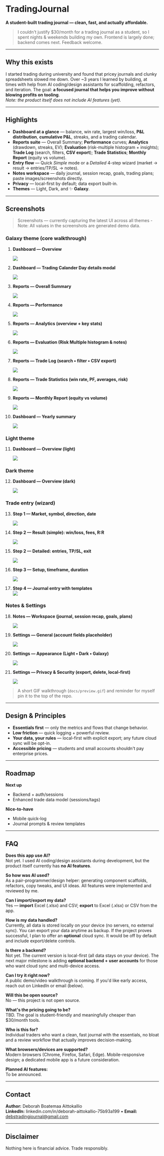# TradingJournal
**A student-built trading journal — clean, fast, and actually affordable.**

> I couldn't justify $30/month for a trading journal as a student, so I spent nights & weekends building my own. Frontend is largely done; backend comes next. Feedback welcome.

---

## Why this exists
I started trading during university and found that pricey journals and clunky spreadsheets slowed me down. Over ~3 years I learned by building, at times with help from AI coding/design assistants for scaffolding, refactors, and iteration. The goal: **a focused journal that helps you improve without blowing profits on tooling**.  
*Note: the product itself does not include AI features (yet).*

---

## Highlights
- **Dashboard at a glance** — balance, win rate, largest win/loss, **P&L distribution**, **cumulative P&L**, streaks, and a trading calendar.
- **Reports suite** — Overall Summary; **Performance** curves; **Analytics** (drawdown, streaks, EV); **Evaluation** (risk-multiple histogram + insights); **Trade Log** (search, filters, **CSV export**); **Trade Statistics**; **Monthly Report** (equity vs volume).
- **Entry flow** — Quick *Simple* mode or a *Detailed* 4-step wizard (market → result → entries/TP/SL → notes).
- **Notes workspace** — daily journal, session recap, goals, trading plans; paste images/screenshots directly.
- **Privacy** — local-first by default; data export built-in.
- **Themes** — Light, Dark, and ✨ **Galaxy**.

---

## Screenshots
> Screenshots — currently capturing the latest UI across all themes - Note: All values in the screenshots are generated demo data.

### Galaxy theme (core walkthrough)
1. **Dashboard — Overview**  
  
   ![](Screenshots/1.png)
   
3. **Dashboard — Trading Calander Day details modal** 
  
    ![](Screenshots/3.png)
     
5. **Reports — Overall Summary**  
   
    ![](Screenshots/4.png)
      
7. **Reports — Performance**  
   
      ![](Screenshots/5.png)
   
9. **Reports — Analytics (overview + key stats)**  
   
   
    ![](Screenshots/6.png)
11. **Reports — Evaluation (Risk Multiple histogram & notes)**  
   
   
    ![](Screenshots/7.png)
13. **Reports — Trade Log (search • filter • CSV export)**  
   
     ![](Screenshots/8.png)
       
15. **Reports — Trade Statistics (win rate, PF, averages, risk)**  
   
  
    ![](Screenshots/9.png)
17. **Reports — Monthly Report (equity vs volume)**  
    
    
     ![](Screenshots/10.png)
19. **Dashboard — Yearly summary**  
    
    ![](Screenshots/2.png)
   

### Light theme
11. **Dashboard — Overview (light)**  
    
      ![](Screenshots/20Light.png)


### Dark theme
12. **Dashboard — Overview (dark)**  
    
      ![](Screenshots/21Dark.png)

### Trade entry (wizard)
13. **Step 1 — Market, symbol, direction, date**  
   
      ![](Screenshots/15.png)

15. **Step 2 — Result (simple): win/loss, fees, R:R**  
    
    ![](Screenshots/17.png)
    
17. **Step 2 — Detailed: entries, TP/SL, exit**
    
      ![](Screenshots/16.png)
        
19. **Step 3 — Setup, timeframe, duration**  
    
     ![](Screenshots/18.png)
   
21. **Step 4 — Journal entry with templates**  
    ![](Screenshots/19.png)

### Notes & Settings
18. **Notes — Workspace (journal, session recap, goals, plans)**
    
     ![](Screenshots/11.png)
    
20. **Settings — General (account fields placeholder)**  
    
     ![](Screenshots/12.png)
 
22. **Settings — Appearance (Light • Dark • Galaxy)**  
    
     ![](Screenshots/13.png)
      
24. **Settings — Privacy & Security (export, delete, local-first)**  
   
   
    ![](Screenshots/14.png)
   

>  A short GIF walkthrough (`docs/preview.gif`) and reminder for myself pin it to the top of the repo.

---

## Design & Principles
- **Essentials first** — only the metrics and flows that change behavior.
- **Low friction** — quick logging + powerful review.
- **Your data, your rules** — local-first with explicit export; any future cloud sync will be opt-in.
- **Accessible pricing** — students and small accounts shouldn't pay enterprise prices.

---

## Roadmap
**Next up**
- Backend + auth/sessions  
- Enhanced trade data model (sessions/tags) 

**Nice-to-have**
- Mobile quick-log  
- Journal prompts & review templates  
---

## FAQ

**Does this app use AI?**  
Not yet. I used AI coding/design assistants during development, but the product itself currently has **no AI features**.

**So how was AI used?**  
As a pair-programmer/design helper: generating component scaffolds, refactors, copy tweaks, and UI ideas. All features were implemented and reviewed by me.

**Can I import/export my data?**  
Yes — **import** Excel (.xlsx) and CSV; **export** to Excel (.xlsx) or CSV from the app.

**How is my data handled?**  
Currently, all data is stored locally on your device (no servers, no external sync). You can export your data anytime as backup. If the project proves successful, I plan to offer an **optional** cloud sync. It would be off by default and include export/delete controls.

**Is there a backend?**  
Not yet. The current version is local-first (all data stays on your device). The next major milestone is adding **optional backend + user accounts** for those who want cloud sync and multi-device access.

**Can I try it right now?**  
A public demo/video walkthrough is coming. If you'd like early access, reach out on LinkedIn or email (below).

**Will this be open source?**  
No — this project is not open source.

**What's the pricing going to be?**  
TBD. The goal is student-friendly and meaningfully cheaper than $30/month tools.

**Who is this for?**  
Individual traders who want a clean, fast journal with the essentials, no bloat and a review workflow that actually improves decision-making.

**What browsers/devices are supported?**  
Modern browsers (Chrome, Firefox, Safari, Edge). Mobile-responsive design; a dedicated mobile app is a future consideration.

**Planned AI features:**  
To be announced.

---

## Contact
**Author:** Deborah Boatemaa Aittokallio  
**LinkedIn:** linkedin.com/in/deborah-aittokallio-75b93a199 • **Email:** debstradingjournal@gmail.com

---

## Disclaimer
Nothing here is financial advice. Trade responsibly.
